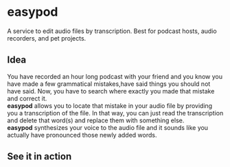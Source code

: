 # easypod
A service to edit audio files by transcription. Best for podcast hosts, audio recorders, and pet projects.

## Idea
You have recorded an hour long podcast with your friend and you know you have made a few grammatical mistakes,have said things you should not have said. Now, you have to search where exactly you made that mistake and correct it.  
**easypod** allows you to locate that mistake in your audio file by providing you a transcription of the file. In that way, 
you can just read the transcription and delete that word(s) and replace them with something else.  
**easypod** synthesizes your voice to the audio file and it sounds like you actually have pronounced those newly added words.
## See it in action

